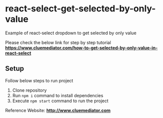 # react-select-get-selected-by-only-value
Example of react-select dropdown to get selected by only value

Please check the below link for step by step tutorial
**https://www.cluemediator.com/how-to-get-selected-by-only-value-in-react-select**

## Setup
Follow below steps to run project

1. Clone repository
2. Run `npm i` command to install dependencies
3. Execute `npm start` command to run the project

Reference Website: **http://www.cluemediator.com**
